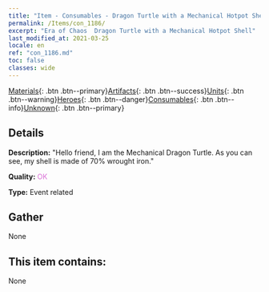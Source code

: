 ```yaml
---
title: "Item - Consumables - Dragon Turtle with a Mechanical Hotpot Shell"
permalink: /Items/con_1186/
excerpt: "Era of Chaos  Dragon Turtle with a Mechanical Hotpot Shell"
last_modified_at: 2021-03-25
locale: en
ref: "con_1186.md"
toc: false
classes: wide
---
```

 [Materials](/Items/){: .btn .btn--primary}[Artifacts](/Items/Artifacts/){: .btn .btn--success}[Units](/Items/Units/){: .btn .btn--warning}[Heroes](/Items/Heroes/){: .btn .btn--danger}[Consumables](/Items/Consumables/){: .btn .btn--info}[Unknown](/Items/Unknown/){: .btn .btn--primary}

## Details
 **Description:** \"Hello friend, I am the Mechanical Dragon Turtle. As you can see, my shell is made of 70% wrought iron.\"

 **Quality:** <span style="color: #DA70D6">OK</span>

 **Type:** Event related

## Gather

  None

## This item contains:

  None

